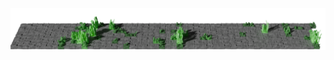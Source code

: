 ![Contribution to Grass](https://raw.githubusercontent.com/hackslab/hackslab/refs/heads/output/output.png)
